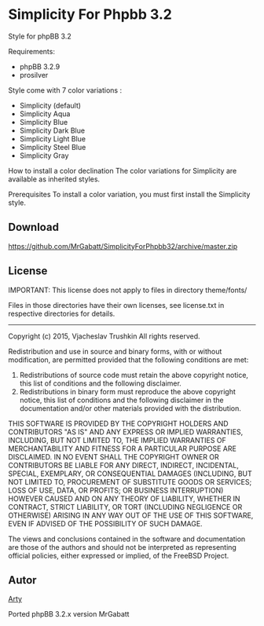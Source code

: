 Simplicity For Phpbb 3.2
=============================

Style for phpBB 3.2

Requirements:

- phpBB 3.2.9
- prosilver

Style come with 7 color variations :
- Simplicity (default)
- Simplicity Aqua
- Simplicity Blue
- Simplicity Dark Blue
- Simplicity Light Blue
- Simplicity Steel Blue
- Simplicity Gray

How to install a color declination
The color variations for Simplicity are available as inherited styles.

Prerequisites
To install a color variation, you must first install the Simplicity style.

## Download
https://github.com/MrGabatt/SimplicityForPhpbb32/archive/master.zip


## License
IMPORTANT: This license does not apply to files in directory theme/fonts/

Files in those directories have their own licenses, see license.txt in respective
directories for details.

-----------------------------------------------------------------------------

Copyright (c) 2015, Vjacheslav Trushkin
All rights reserved.

Redistribution and use in source and binary forms, with or without
modification, are permitted provided that the following conditions are met:

1. Redistributions of source code must retain the above copyright notice, this
   list of conditions and the following disclaimer. 
2. Redistributions in binary form must reproduce the above copyright notice,
   this list of conditions and the following disclaimer in the documentation
   and/or other materials provided with the distribution.

THIS SOFTWARE IS PROVIDED BY THE COPYRIGHT HOLDERS AND CONTRIBUTORS "AS IS" AND
ANY EXPRESS OR IMPLIED WARRANTIES, INCLUDING, BUT NOT LIMITED TO, THE IMPLIED
WARRANTIES OF MERCHANTABILITY AND FITNESS FOR A PARTICULAR PURPOSE ARE
DISCLAIMED. IN NO EVENT SHALL THE COPYRIGHT OWNER OR CONTRIBUTORS BE LIABLE FOR
ANY DIRECT, INDIRECT, INCIDENTAL, SPECIAL, EXEMPLARY, OR CONSEQUENTIAL DAMAGES
(INCLUDING, BUT NOT LIMITED TO, PROCUREMENT OF SUBSTITUTE GOODS OR SERVICES;
LOSS OF USE, DATA, OR PROFITS; OR BUSINESS INTERRUPTION) HOWEVER CAUSED AND
ON ANY THEORY OF LIABILITY, WHETHER IN CONTRACT, STRICT LIABILITY, OR TORT
(INCLUDING NEGLIGENCE OR OTHERWISE) ARISING IN ANY WAY OUT OF THE USE OF THIS
SOFTWARE, EVEN IF ADVISED OF THE POSSIBILITY OF SUCH DAMAGE.

The views and conclusions contained in the software and documentation are those
of the authors and should not be interpreted as representing official policies, 
either expressed or implied, of the FreeBSD Project.

## Autor
[Arty](https://www.artodia.com)

Ported phpBB 3.2.x version MrGabatt
